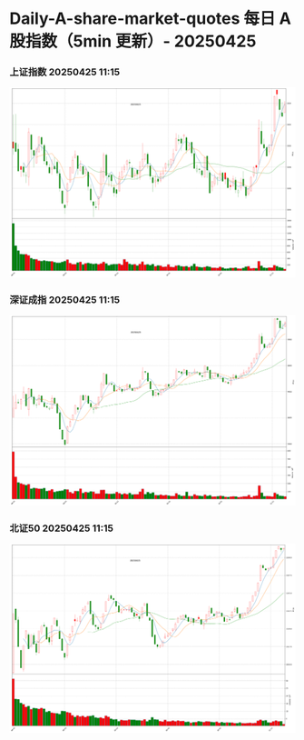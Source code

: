 
# Daily-A-share-market-quotes 每日 A 股指数（5min 更新）- 20250425

### 上证指数 20250425 11:15
![](./fig/2025/4/20250425-sh000001.png)

### 深证成指 20250425 11:15
![](./fig/2025/4/20250425-sz399001.png)

### 北证50 20250425 11:15
![](./fig/2025/4/20250425-bj899050.png)
